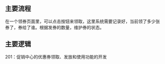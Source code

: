 ## 主要流程

在一个领券页面里，可以点击按钮来领取，这里系统需要记录好，当前领了多少张券了，券给了谁。根据发券的数量，维护券的状态。

## 主要逻辑



201：促销中心的优惠券领取、发放和使用功能的开发



